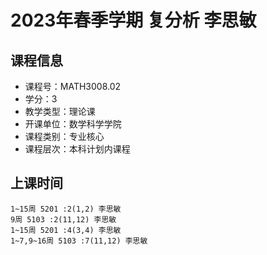 # 2023年春季学期 复分析 李思敏






## 课程信息

- 课程号：MATH3008.02
- 学分：3
- 教学类型：理论课
- 开课单位：数学科学学院
- 课程类别：专业核心
- 课程层次：本科计划内课程

## 上课时间

```
1~15周 5201 :2(1,2) 李思敏
9周 5103 :2(11,12) 李思敏
1~15周 5201 :4(3,4) 李思敏
1~7,9~16周 5103 :7(11,12) 李思敏
```

